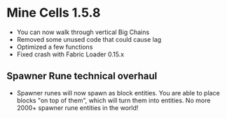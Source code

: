 # Mine Cells 1.5.8

- You can now walk through vertical Big Chains
- Removed some unused code that could cause lag
- Optimized a few functions
- Fixed crash with Fabric Loader 0.15.x

## Spawner Rune technical overhaul

- Spawner runes will now spawn as block entities. You are able to place blocks
  "on top of them", which will turn them into entities. No more 2000+ spawner
  rune entities in the world!


